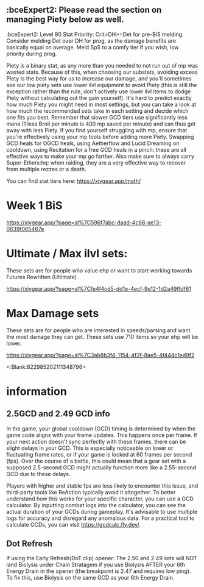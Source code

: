 ## **:bceExpert2: Please read the section on managing Piety below as well.**

:bceExpert2: Level 90 Stat Priority: Crit>DH>=Det for pre-BiS melding. Consider melding Det over DH for prog, as the damage benefits are basically equal on average. Meld SpS to a comfy tier if you wish, low priority during prog. 

Piety is a binary stat, as any more than you needed to not run out of mp was wasted stats. Because of this, when choosing our substats, avoiding excess Piety is the best way for us to increase our damage, and you'll sometimes see our low piety sets use lower ilvl equipment to avoid Piety (this is still the exception rather than the rule, don't actively use lower ilvl items to dodge Piety without calculating out the gain yourself). It's hard to predict exactly how much Piety you might need in most settings, but you can take a look at how much the recommended sets take in each setting and decide which one fits you best. Remember that slower GCD tiers use significantly less mana (1 less Broil per minute is 400 mp saved per minute) and can thus get away with less Piety. If you find yourself struggling with mp, ensure that you're effectively using your mp tools before adding more Piety. Swapping GCD heals for OGCD heals, using Aetherflow and Lucid Dreaming on cooldown, using Recitation  for a free GCD heals in a pinch: these are all effective ways to make your mp go farther. Also make sure to always carry Super-Ethers:hq: when raiding, they are a very effective way to recover from multiple rezzes or a death.

You can find stat tiers here: <https://xivgear.app/math/>


# Week 1 BiS
<https://xivgear.app/?page=sl%7C596f7abc-daad-4c68-ae13-0639f065467e>

# Ultimate / Max ilvl sets:

These sets are for people who value ehp or want to start working towards Futures Rewritten (Ultimate).

<https://xivgear.app/?page=sl%7Cfe4f4cd5-dd1e-4ecf-9e12-1d2a49ffdf61>

# Max Damage sets

These sets are for people who are interested in speeds/parsing and want the most damage they can get. These sets use 710 items so your ehp will be lower.

<https://xivgear.app/?page=sl%7C3ab8b3f4-1154-4f2f-8ae5-4f444c1ed9f2>


<:Blank:822985202111348796> 

# information 

## 2.5GCD and 2.49 GCD info

In the game, your global cooldown (GCD) timing is determined by when the game code aligns with your frame updates. This happens once per frame. If your next action doesn't sync perfectly with these frames, there can be slight delays in your GCD. This is especially noticeable on lower or fluctuating frame rates, or if your game is locked at 60 frames per second (fps). Over the course of a battle, this could mean that a gear set with a supposed 2.5-second GCD might actually function more like a 2.55-second GCD due to these delays.

Players with higher and stable fps are less likely to encounter this issue, and third-party tools like ReAction typically avoid it altogether. To better understand how this works for your specific character, you can use a GCD calculator. By inputting combat logs into the calculator, you can see the actual duration of your GCDs during gameplay. It's advisable to use multiple logs for accuracy and disregard any anomalous data. For a practical tool to calculate GCDs, you can visit <https://gcdcalc.fly.dev/>.

## Dot Refresh 

If using the Early Refresh(DoT clip) opener: The 2.50 and 2.49 sets will NOT land Biolysis under Chain Stratagem if you use Biolysis AFTER your 6th Energy Drain in the opener (the breakpoint is 2.47 and requires low ping). To fix this, use Biolysis on the same GCD as your 6th Energy Drain.